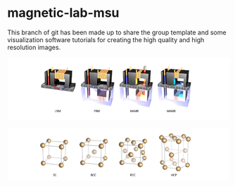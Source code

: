 # magnetic-lab-msu
This branch of git has been made up to share the group template and
some visualization software tutorials for creating the high quality and high resolution images.





![hdd](hdd_crop.png)






![structure](structure_crop.png)

